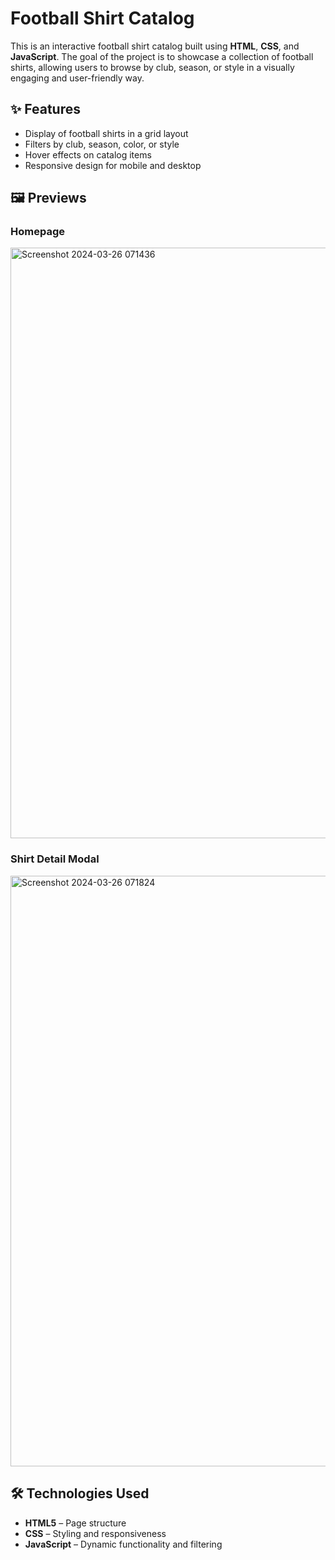 # Football Shirt Catalog

This is an interactive football shirt catalog built using **HTML**, **CSS**, and **JavaScript**. The goal of the project is to showcase a collection of football shirts, allowing users to browse by club, season, or style in a visually engaging and user-friendly way.

## ✨ Features

- Display of football shirts in a grid layout  
- Filters by club, season, color, or style  
- Hover effects on catalog items  
- Responsive design for mobile and desktop  

## 🖼️ Previews

### Homepage

<img width="945" alt="Screenshot 2024-03-26 071436" src="https://github.com/user-attachments/assets/f800837a-127c-46b0-b31b-f6659d639bd8" />


### Shirt Detail Modal

<img width="945" alt="Screenshot 2024-03-26 071824" src="https://github.com/user-attachments/assets/45598bc9-b149-4d08-9bed-8f2b25b65ae4" />


## 🛠️ Technologies Used

- **HTML5** – Page structure  
- **CSS** – Styling and responsiveness  
- **JavaScript** – Dynamic functionality and filtering  
